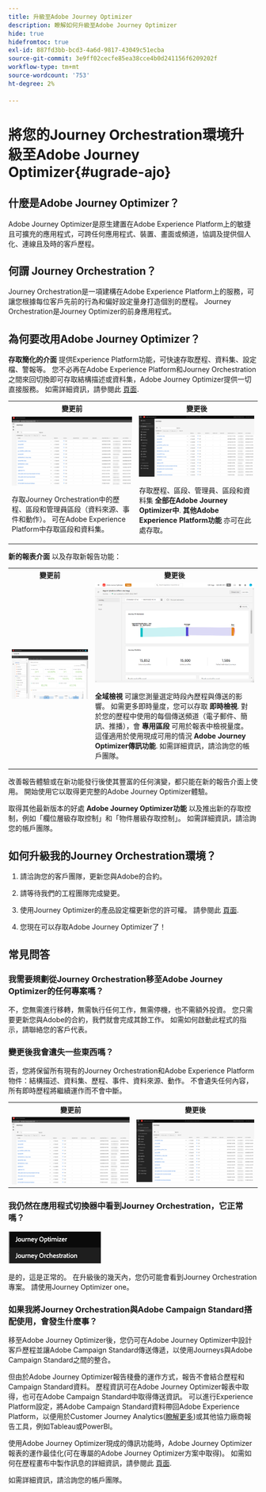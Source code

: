 ```yaml
---
title: 升級至Adobe Journey Optimizer
description: 瞭解如何升級至Adobe Journey Optimizer
hide: true
hidefromtoc: true
exl-id: 887fd3bb-bcd3-4a6d-9817-43049c51ecba
source-git-commit: 3e9ff02cecfe85ea38cce4b0d241156f6209202f
workflow-type: tm+mt
source-wordcount: '753'
ht-degree: 2%

---
```


# 將您的Journey Orchestration環境升級至Adobe Journey Optimizer{#ugrade-ajo}

## 什麼是Adobe Journey Optimizer？

Adobe Journey Optimizer是原生建置在Adobe Experience Platform上的敏捷且可擴充的應用程式，可跨任何應用程式、裝置、畫面或頻道，協調及提供個人化、連線且及時的客戶歷程&#x200B;。

## 何謂 Journey Orchestration？

Journey Orchestration是一項建構在Adobe Experience Platform上的服務，可讓您根據每位客戶先前的行為和偏好設定量身打造個別的歷程。 Journey Orchestration是Journey Optimizer的前身應用程式。

## 為何要改用Adobe Journey Optimizer？

**存取簡化的介面** 提供Experience Platform功能，可快速存取歷程、資料集、設定檔、警報等。 您不必再在Adobe Experience Platform和Journey Orchestration之間來回切換即可存取結構描述或資料集，Adobe Journey Optimizer提供一切直接服務。 如需詳細資訊，請參閱此 [頁面](https://experienceleague.adobe.com/docs/journey-optimizer/using/get-started/user-interface.html).

<table>
<tr>
<th>變更前</th>
<th>變更後</th>
</tr>
<tr>
<td><img src="../assets/migration-ajo-1.png"><p>存取Journey Orchestration中的歷程、區段和管理員區段（資料來源、事件和動作）。 可在Adobe Experience Platform中存取區段和資料集。 </p></td>
<td><img src="../assets/migration-ajo-2.png"><p>存取歷程、區段、管理員、區段和資料集 <strong>全部在Adobe Journey Optimizer中</strong>. <strong>其他Adobe Experience Platform功能</strong> 亦可在此處存取。</p></td>
</tr>
</table>

**新的報表介面** 以及存取新報告功能：

<table>
<tr>
<th>變更前</th>
<th>變更後</th>
</tr>
<tr>
<td><img src="../assets/migration-ajo-5.png"></td>
<td><img src="../assets/migration-ajo-6.png"><p><strong>全域檢視</strong> 可讓您測量選定時段內歷程與傳送的影響。 如需更多即時量度，您可以存取 <strong>即時檢視</strong>. 對於您的歷程中使用的每個傳送頻道（電子郵件、簡訊、推播），會 <strong>專用區段</strong> 可用於報表中檢視量度。 這僅適用於使用現成可用的情況 <strong>Adobe Journey Optimizer傳訊功能</strong>. 如需詳細資訊，請洽詢您的帳戶團隊。</p></td>
</tr>
</table>

改善報告體驗或在新功能發行後使其豐富的任何演變，都只能在新的報告介面上使用。 開始使用它以取得更完整的Adobe Journey Optimizer體驗。

取得其他最新版本的好處 **Adobe Journey Optimizer功能** 以及推出新的存取控制，例如「欄位層級存取控制」和「物件層級存取控制」。 如需詳細資訊，請洽詢您的帳戶團隊。

## 如何升級我的Journey Orchestration環境？

1. 請洽詢您的客戶團隊，更新您與Adobe的合約。

1. 請等待我們的工程團隊完成變更。

1. 使用Journey Optimizer的產品設定檔更新您的許可權。 請參閱此 [頁面](https://experienceleague.adobe.com/docs/journey-optimizer/using/administration/ootb-product-profiles.html?lang=zh-Hant).

1. 您現在可以存取Adobe Journey Optimizer了！

## 常見問答

### 我需要規劃從Journey Orchestration移至Adobe Journey Optimizer的任何專案嗎？

不，您無需進行移轉，無需執行任何工作，無需停機，也不需額外投資。 您只需要更新您與Adobe的合約，我們就會完成其餘工作。 如需如何啟動此程式的指示，請聯絡您的客戶代表。

### 變更後我會遺失一些東西嗎？

否，您將保留所有現有的Journey Orchestration和Adobe Experience Platform物件：結構描述、資料集、歷程、事件、資料來源、動作。 不會遺失任何內容，所有即時歷程將繼續運作而不會中斷。

<table>
<tr>
<th>變更前</th>
<th>變更後</th>
</tr>
<tr>
<td><img src="../assets/migration-ajo-7.png"></td>
<td><img src="../assets/migration-ajo-8.png"></td>
</tr>
</table>

### 我仍然在應用程式切換器中看到Journey Orchestration，它正常嗎？

![](../assets/migration-ajo-9.png)

是的，這是正常的。 在升級後的幾天內，您仍可能會看到Journey Orchestration專案。 請使用Journey Optimizer one。

### 如果我將Journey Orchestration與Adobe Campaign Standard搭配使用，會發生什麼事？

移至Adobe Journey Optimizer後，您仍可在Adobe Journey Optimizer中設計客戶歷程並讓Adobe Campaign Standard傳送傳遞，以使用Journeys與Adobe Campaign Standard之間的整合。

但由於Adobe Journey Optimizer報告棧疊的運作方式，報告不會結合歷程和Campaign Standard資料。 歷程資訊可在Adobe Journey Optimizer報表中取得，也可在Adobe Campaign Standard中取得傳送資訊。 可以進行Experience Platform設定，將Adobe Campaign Standard資料帶回Adobe Experience Platform，以便用於Customer Journey Analytics([瞭解更多](https://business.adobe.com/products/experience-platform/customer-journey-analytics.html))或其他協力廠商報告工具，例如Tableau或PowerBI。

使用Adobe Journey Optimizer現成的傳訊功能時，Adobe Journey Optimizer報表的運作最佳化(可在專屬的Adobe Journey Optimizer方案中取得)。 如需如何在歷程畫布中製作訊息的詳細資訊，請參閱此 [頁面](https://experienceleague.adobe.com/docs/journey-optimizer/using/messages/messages-in-journeys.html).

如需詳細資訊，請洽詢您的帳戶團隊。
